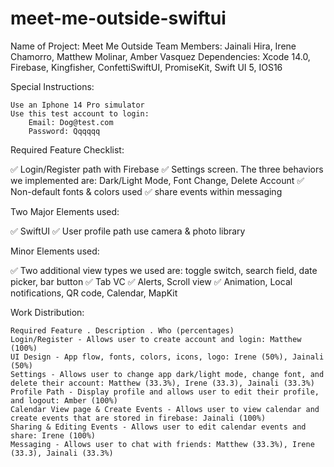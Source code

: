 # meet-me-outside-swiftui

Name of Project: Meet Me Outside 
Team Members: Jainali Hira, Irene Chamorro, Matthew Molinar, Amber Vasquez
Dependencies: Xcode 14.0, Firebase, Kingfisher, ConfettiSwiftUI, PromiseKit, Swift UI 5, IOS16

Special Instructions: 

	Use an Iphone 14 Pro simulator 
	Use this test account to login:
		Email: Dog@test.com
		Password: Qqqqqq
		
Required Feature Checklist:

✅ Login/Register path with Firebase
✅ Settings screen. The three behaviors we implemented are: Dark/Light Mode, Font Change, Delete Account
✅ Non-default fonts & colors used
✅ share events within messaging 

Two Major Elements used:

✅ SwiftUI
✅ User profile path use camera & photo library

Minor Elements used:

✅ Two additional view types we used are: toggle switch, search field, date picker, bar button
✅ Tab VC
✅ Alerts, Scroll view
✅ Animation, Local notifications, QR code, Calendar, MapKit

Work Distribution:

	Required Feature . Description . Who (percentages)
	Login/Register - Allows user to create account and login: Matthew (100%)
	UI Design - App flow, fonts, colors, icons, logo: Irene (50%), Jainali (50%)
	Settings - Allows user to change app dark/light mode, change font, and delete their account: Matthew (33.3%), Irene (33.3), Jainali (33.3%)
	Profile Path - Display profile and allows user to edit their profile, and logout: Amber (100%)
	Calendar View page & Create Events - Allows user to view calendar and create events that are stored in firebase: Jainali (100%)
	Sharing & Editing Events - Allows user to edit calendar events and share: Irene (100%)
	Messaging - Allows user to chat with friends: Matthew (33.3%), Irene (33.3), Jainali (33.3%)
